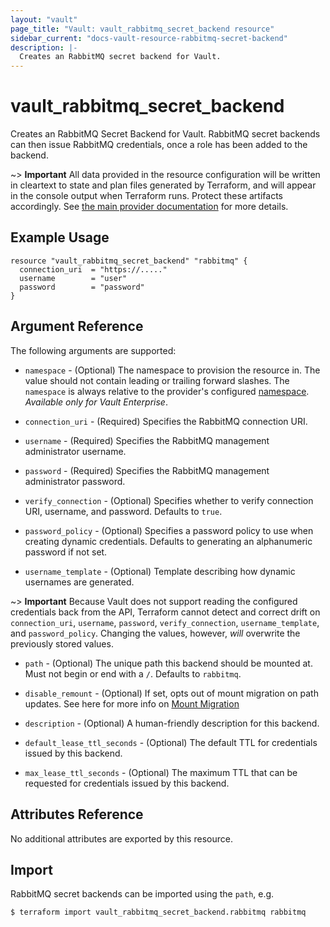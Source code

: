```yaml
---
layout: "vault"
page_title: "Vault: vault_rabbitmq_secret_backend resource"
sidebar_current: "docs-vault-resource-rabbitmq-secret-backend"
description: |-
  Creates an RabbitMQ secret backend for Vault.
---
```


# vault\_rabbitmq\_secret\_backend

Creates an RabbitMQ Secret Backend for Vault. RabbitMQ secret backends can then issue RabbitMQ credentials,
 once a role has been added to the backend.

~> **Important** All data provided in the resource configuration will be
written in cleartext to state and plan files generated by Terraform, and
will appear in the console output when Terraform runs. Protect these
artifacts accordingly. See
[the main provider documentation](../index.html)
for more details.

## Example Usage

```hcl
resource "vault_rabbitmq_secret_backend" "rabbitmq" {
  connection_uri  = "https://....."
  username        = "user"
  password        = "password"
}
```

## Argument Reference

The following arguments are supported:

* `namespace` - (Optional) The namespace to provision the resource in.
  The value should not contain leading or trailing forward slashes.
  The `namespace` is always relative to the provider's configured [namespace](/docs/providers/vault/index.html#namespace).
   *Available only for Vault Enterprise*.

* `connection_uri` - (Required)  Specifies the RabbitMQ connection URI.

* `username` - (Required) Specifies the RabbitMQ management administrator username.

* `password` - (Required) Specifies the RabbitMQ management administrator password.

* `verify_connection` - (Optional) Specifies whether to verify connection URI, username, and password.
Defaults to `true`.

* `password_policy` - (Optional) Specifies a password policy to use when creating dynamic credentials. Defaults to generating an alphanumeric password if not set.

* `username_template` - (Optional) Template describing how dynamic usernames are generated.

~> **Important** Because Vault does not support reading the configured
credentials back from the API, Terraform cannot detect and correct drift
on `connection_uri`, `username`, `password`, `verify_connection`, `username_template`, and `password_policy`. Changing the values, however, _will_
overwrite the previously stored values.

* `path` - (Optional) The unique path this backend should be mounted at. Must
not begin or end with a `/`. Defaults to `rabbitmq`.

* `disable_remount` - (Optional) If set, opts out of mount migration on path updates.
  See here for more info on [Mount Migration](https://www.vaultproject.io/docs/concepts/mount-migration)

* `description` - (Optional) A human-friendly description for this backend.

* `default_lease_ttl_seconds` - (Optional) The default TTL for credentials
issued by this backend.

* `max_lease_ttl_seconds` - (Optional) The maximum TTL that can be requested
for credentials issued by this backend.

## Attributes Reference

No additional attributes are exported by this resource.

## Import

RabbitMQ secret backends can be imported using the `path`, e.g.

```
$ terraform import vault_rabbitmq_secret_backend.rabbitmq rabbitmq
```

